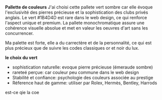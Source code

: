 **Pallette de couleurs**
J'ai choisi cette pallete vert sombre car elle évoque l'exclusivité des pierres précieuse et la sophistication des clubs privés anglais.
Le vert #1B4D4D est rare dans le web design, ce qui renforce l'aspect unique et premium. La pallete monochromatique assure une cohérence visuelle absolue et met en valeur les oeuvres d'art sans les concurrencer.

Ma palette est forte, elle a du carrectère et de la personnalité, ce qui est plus précieux que de suivre les codes classiques or et noir du lux.

**le choix du vert**
- sophistication naturelle: evoque pierre précieuse (émeraude sombre)
- rareteé perçue: car couleur peu commune dans le web design
- Stabilité et confiance: psychologie des couleurs associée au prestige 
- Réference haut de gamme: utiliser par Rolex, Hermès, Bentley, Harrods 

est-ce qie la coe
